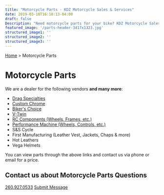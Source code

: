 ```yaml
---
title: "Motorcycle Parts - KDZ Motorcycle Sales & Services"
date: 2019-03-18T16:18:13-04:00
draft: false
Description: "Need motorcycle parts for your bike? KDZ Motorcycle Sales & Service has a Parts Department with many factory correct NOS parts as well as aftermarket parts. What we don't have, we're able to get!"
featured_image: '/parts-header-3417x1323.jpg'
structured_image1: ''
structured_image2: ''
structured_image3: ''
---
```

<amp-img class="" src="/parts-header-3417x1323.jpg" width="3417" height="1323" alt="Parts Department for KDZ Motorcycle Sales & Service Image" title="Get NOS or aftermarket parts, your choice" layout="responsive">
</amp-img>
<a href="/" class="h5 ml2 nolink">Home</a> &gt; <span class="h5">Motorcycle Parts</span>
<br>
<h1 class="h2 col-10 mx4 pb3 pt3">Motorcycle Parts</h1>
<p class="col-10 mx3 pb1 pt1">We are a dealer for the following vendors <strong>and many more</strong>:</p>

<ul>
	<li><a href="http://www.dragspecialties.com/">Drag Specialties</a></li>
	<li><a href="http://www.customchrome.com/">Custom Chrome</a></li>
	<li><a href="http://www.bikerschoice.com/">Biker's Choice</a></li>
	<li><a href="http://vtwinmfg.com/">V-Twin</a></li>
	<li><a href="http://www.rccomponents.com/">RC Components (Wheels, Frames, etc.)</a></li>
	<li><a href="http://www.performancemachine.com/">Performance Machine (Wheels, Controls, etc.)</a></li>
	<li>S&S Cycle</li>
	<li>First Manufacturing (Leather Vest, Jackets, Chaps & more)</li>
	<li>Hot Leathers</li>
	<li>Vega Helmets</li>
</ul>
<p class="col-10 mx3 pb1 pt1">You can view parts through the above links and contact us via phone or email for a price.</p>
<h2 class="h3 col-10 mx4 pb3 pt3">Contact us about Motorcycle Parts Questions</h2>
<p class="h4 col-10 mx4 pt3 pb1">
<a href="tel:2609270533" class="ampstart-btn mb2 caps inline-block pb1 pt1 ">260.927.0533</a>
<a href="/contact" class="ampstart-btn caps inline-block mb2 pt1 pb1 ">Submit Message</a></p>










